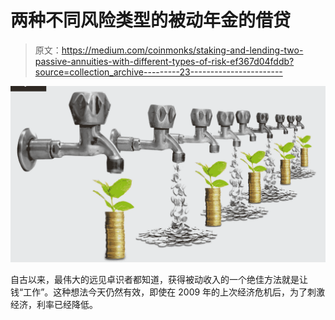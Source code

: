 # 两种不同风险类型的被动年金的借贷

> 原文：<https://medium.com/coinmonks/staking-and-lending-two-passive-annuities-with-different-types-of-risk-ef367d04fddb?source=collection_archive---------23----------------------->

![](img/9c4fd797c4dedcc09493a9cedae16f62.png)

自古以来，最伟大的远见卓识者都知道，获得被动收入的一个绝佳方法就是让钱“工作”。这种想法今天仍然有效，即使在 2009 年的上次经济危机后，为了刺激经济，利率已经降低。